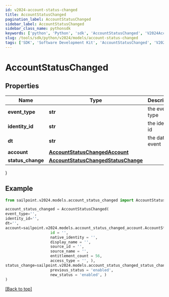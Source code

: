 ```yaml
---
id: v2024-account-status-changed
title: AccountStatusChanged
pagination_label: AccountStatusChanged
sidebar_label: AccountStatusChanged
sidebar_class_name: pythonsdk
keywords: ['python', 'Python', 'sdk', 'AccountStatusChanged', 'V2024AccountStatusChanged'] 
slug: /tools/sdk/python/v2024/models/account-status-changed
tags: ['SDK', 'Software Development Kit', 'AccountStatusChanged', 'V2024AccountStatusChanged']
---
```


# AccountStatusChanged


## Properties

Name | Type | Description | Notes
------------ | ------------- | ------------- | -------------
**event_type** | **str** | the event type | [optional] 
**identity_id** | **str** | the identity id | [optional] 
**dt** | **str** | the date of event | [optional] 
**account** | [**AccountStatusChangedAccount**](account-status-changed-account) |  | [optional] 
**status_change** | [**AccountStatusChangedStatusChange**](account-status-changed-status-change) |  | [optional] 
}

## Example

```python
from sailpoint.v2024.models.account_status_changed import AccountStatusChanged

account_status_changed = AccountStatusChanged(
event_type='',
identity_id='',
dt='',
account=sailpoint.v2024.models.account_status_changed_account.AccountStatusChanged_account(
                    id = '', 
                    native_identity = '', 
                    display_name = '', 
                    source_id = '', 
                    source_name = '', 
                    entitlement_count = 56, 
                    access_type = '', ),
status_change=sailpoint.v2024.models.account_status_changed_status_change.AccountStatusChanged_statusChange(
                    previous_status = 'enabled', 
                    new_status = 'enabled', )
)

```
[[Back to top]](#) 

